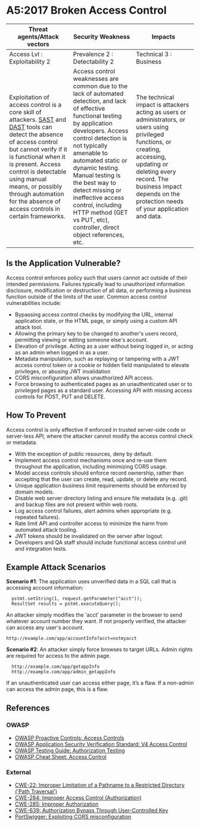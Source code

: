 # A5:2017 Broken Access Control

| Threat agents/Attack vectors | Security Weakness  | Impacts |
| -- | -- | -- |
| Access Lvl : Exploitability 2 | Prevalence 2 : Detectability 2 | Technical 3 : Business |
| Exploitation of access control is a core skill of attackers. [SAST](https://www.owasp.org/index.php/Source_Code_Analysis_Tools) and [DAST](https://www.owasp.org/index.php/Category:Vulnerability_Scanning_Tools) tools can detect the absence of access control but cannot verify if it is functional when it is present. Access control is detectable using manual means, or possibly through automation for the absence of access controls in certain frameworks. | Access control weaknesses are common due to the lack of automated detection, and lack of effective functional testing by application developers. Access control detection is not typically amenable to automated static or dynamic testing. Manual testing is the best way to detect missing or ineffective access control, including HTTP method (GET vs PUT, etc), controller, direct object references, etc. | The technical impact is attackers acting as users or administrators, or users using privileged functions, or creating, accessing, updating or deleting every record. The business impact depends on the protection needs of your application and data. |

## Is the Application Vulnerable?

Access control enforces policy such that users cannot act outside of their intended permissions. Failures typically lead to unauthorized information disclosure, modification or destruction of all data, or performing a business function outside of the limits of the user. Common access control vulnerabilities include:

* Bypassing access control checks by modifying the URL, internal application state, or the HTML page, or simply using a custom API attack tool.
* Allowing the primary key to be changed to another's users record, permitting viewing or editing someone else's account.
* Elevation of privilege. Acting as a user without being logged in, or acting as an admin when logged in as a user.
* Metadata manipulation, such as replaying or tampering with a JWT access control token or a cookie or hidden field manipulated to elevate privileges, or abusing JWT invalidation
* CORS misconfiguration allows unauthorized API access.
* Force browsing to authenticated pages as an unauthenticated user or to privileged pages as a standard user. Accessing API with missing access controls for POST, PUT and DELETE.

## How To Prevent

Access control is only effective if enforced in trusted server-side code or server-less API, where the attacker cannot modify the access control check or metadata.

* With the exception of public resources, deny by default.
* Implement access control mechanisms once and re-use them throughout the application, including minimizing CORS usage.
* Model access controls should enforce record ownership, rather than accepting that the user can create, read, update, or delete any record.
* Unique application business limit requirements should be enforced by domain models.
* Disable web server directory listing and ensure file metadata (e.g. .git) and backup files are not present within web roots.
* Log access control failures, alert admins when appropriate (e.g. repeated failures).
* Rate limit API and controller access to minimize the harm from automated attack tooling.
* JWT tokens should be invalidated on the server after logout.
* Developers and QA staff should include functional access control unit and integration tests.

## Example Attack Scenarios

**Scenario #1**: The application uses unverified data in a SQL call that is accessing account information:

```
  pstmt.setString(1, request.getParameter("acct"));
  ResultSet results = pstmt.executeQuery();
```

An attacker simply modifies the 'acct' parameter in the browser to send whatever account number they want. If not properly verified, the attacker can access any user's account.

`http://example.com/app/accountInfo?acct=notmyacct`

**Scenario #2**: An attacker simply force browses to target URLs. Admin rights are required for access to the admin page.

```
  http://example.com/app/getappInfo
  http://example.com/app/admin_getappInfo
```

If an unauthenticated user can access either page, it’s a flaw. If a non-admin can access the admin page, this is a flaw.

## References

### OWASP

* [OWASP Proactive Controls: Access Controls](https://www.owasp.org/index.php/OWASP_Proactive_Controls#6:_Implement_Access_Controls)
* [OWASP Application Security Verification Standard: V4 Access Control](https://www.owasp.org/index.php/Category:OWASP_Application_Security_Verification_Standard_Project#tab=Home)
* [OWASP Testing Guide: Authorization Testing](https://www.owasp.org/index.php/Testing_for_Authorization)
* [OWASP Cheat Sheet: Access Control](https://www.owasp.org/index.php/Access_Control_Cheat_Sheet)

### External

* [CWE-22: Improper Limitation of a Pathname to a Restricted Directory ('Path Traversal')](https://cwe.mitre.org/data/definitions/22.html)
* [CWE-284: Improper Access Control (Authorization)](https://cwe.mitre.org/data/definitions/284.html)
* [CWE-285: Improper Authorization](https://cwe.mitre.org/data/definitions/285.html)
* [CWE-639: Authorization Bypass Through User-Controlled Key](https://cwe.mitre.org/data/definitions/639.html)
* [PortSwigger: Exploiting CORS misconfiguration](https://portswigger.net/blog/exploiting-cors-misconfigurations-for-bitcoins-and-bounties)

